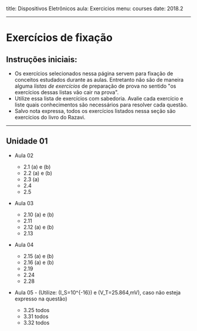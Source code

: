 title: Dispositivos Eletrônicos
aula: Exercicios
menu: courses
date: 2018.2

---

Exercícios de fixação
=====================

## Instruções iniciais:
* Os exercícios selecionados nessa página servem para fixação de conceitos estudados durante as aulas. Entretanto não são de maneira alguma *listas de exercícios* de preparação de prova no sentido "os exercícios dessas listas vão cair na prova".
* Utilize essa lista de exercícios com sabedoria. Avalie cada exercício e liste quais conhecimentos são necessários para resolver cada questão.
* Salvo nota expressa, todos os exercícios listados nessa seção são exercícios do livro do Razavi.

---

## Unidade 01
* Aula 02
  * 2.1 (a) e (b)
  * 2.2 (a) e (b)
  * 2.3 (a)
  * 2.4
  * 2.5

* Aula 03
  * 2.10 (a) e (b)
  * 2.11
  * 2.12 (a) e (b)
  * 2.13

* Aula 04
  * 2.15 (a) e (b)
  * 2.16 (a) e (b)
  * 2.19
  * 2.24
  * 2.28

* Aula 05 - (Utilize: \(I_S=10^{-16}\) e \(V_T=25.864\,mV\), caso não esteja expresso na questão)
  * 3.25 todos
  * 3.31 todos
  * 3.32 todos
